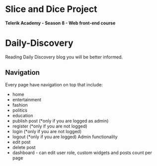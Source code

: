 # Slice and Dice Project
**Telerik Academy - Season 8 - Web front-end course**

# Daily-Discovery
Reading Daily Discovery blog you will be better informed.

## Navigation
Every page have navigation on top that include:
  - home
  - entertainment
  - fashion
  - politics
  - education
  - publish post (*only if you are logged as admin)
  - register (*only if you are not logged)
  - login (*only if you are not logged)
  - logout (*only if you are logged)
Admin functionality
  - edit post
  - delete post
  - dashboard - can edit user role, custom widgets and posts count per page
